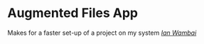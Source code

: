 # Augmented Files App

Makes for a faster set-up of a project on my system [*Ian Wambai*](http://twitter.com/IanWambai)